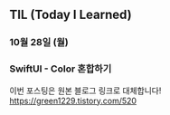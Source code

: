 ## TIL (Today I Learned)

### 10월 28일 (월)    
### SwiftUI - Color 혼합하기    
이번 포스팅은 원본 블로그 링크로 대체합니다!   
https://green1229.tistory.com/520   